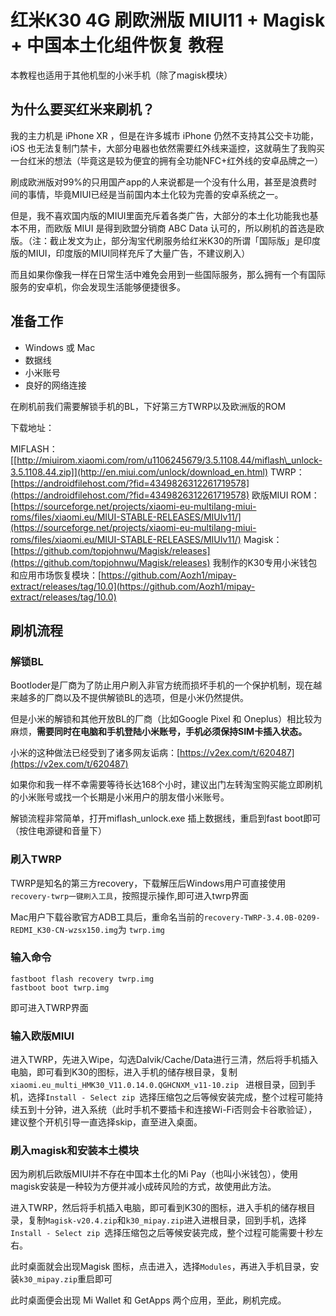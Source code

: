 # 红米K30 4G  刷欧洲版 MIUI11 + Magisk + 中国本土化组件恢复 教程 

本教程也适用于其他机型的小米手机（除了magisk模块）

## 为什么要买红米来刷机？

我的主力机是 iPhone XR ，但是在许多城市 iPhone 仍然不支持其公交卡功能，iOS 也无法复制门禁卡，大部分电器也依然需要红外线来遥控，这就萌生了我购买一台红米的想法（毕竟这是较为便宜的拥有全功能NFC+红外线的安卓品牌之一）

刷成欧洲版对99%的只用国产app的人来说都是一个没有什么用，甚至是浪费时间的事情，毕竟MIUI已经是当前国内本土化较为完善的安卓系统之一。

但是，我不喜欢国内版的MIUI里面充斥着各类广告，大部分的本土化功能我也基本不用，而欧版 MIUI 是得到欧盟分销商 ABC Data 认可的，所以刷机的首选是欧版。（注：截止发文为止，部分淘宝代刷服务给红米K30的所谓「国际版」是印度版的MIUI，印度版的MIUI同样充斥了大量广告，不建议刷入）

而且如果你像我一样在日常生活中难免会用到一些国际服务，那么拥有一个有国际服务的安卓机，你会发现生活能够便捷很多。

## 准备工作

- Windows 或 Mac
- 数据线
- 小米账号
- 良好的网络连接

在刷机前我们需要解锁手机的BL，下好第三方TWRP以及欧洲版的ROM

下载地址：

MIFLASH：[[http://miuirom.xiaomi.com/rom/u1106245679/3.5.1108.44/miflash\_unlock-3.5.1108.44.zip]](http://en.miui.com/unlock/download_en.html)
TWRP：[https://androidfilehost.com/?fid=4349826312261719578](https://androidfilehost.com/?fid=4349826312261719578)
欧版MIUI ROM：[https://sourceforge.net/projects/xiaomi-eu-multilang-miui-roms/files/xiaomi.eu/MIUI-STABLE-RELEASES/MIUIv11/](https://sourceforge.net/projects/xiaomi-eu-multilang-miui-roms/files/xiaomi.eu/MIUI-STABLE-RELEASES/MIUIv11/) 
Magisk：[https://github.com/topjohnwu/Magisk/releases](https://github.com/topjohnwu/Magisk/releases)
我制作的K30专用小米钱包和应用市场恢复模块：[https://github.com/Aozh1/mipay-extract/releases/tag/10.0](https://github.com/Aozh1/mipay-extract/releases/tag/10.0)

## 刷机流程

### 解锁BL
Bootloder是厂商为了防止用户刷入非官方统而损坏手机的一个保护机制，现在越来越多的厂商以及不提供解锁BL的选项，但是小米仍然提供。

但是小米的解锁和其他开放BL的厂商（比如Google Pixel 和 Oneplus）相比较为麻烦，**需要同时在电脑和手机登陆小米账号，手机必须保持SIM卡插入状态。**

小米的这种做法已经受到了诸多网友诟病：[https://v2ex.com/t/620487](https://v2ex.com/t/620487)

如果你和我一样不幸需要等待长达168个小时，建议出门左转淘宝购买能立即刷机的小米账号或找一个长期是小米用户的朋友借小米账号。

解锁流程非常简单，打开miflash_unlock.exe 插上数据线，重启到fast boot即可（按住电源键和音量下）

### 刷入TWRP
TWRP是知名的第三方recovery，下载解压后Windows用户可直接使用`recovery-twrp一键刷入工具`，按照提示操作,即可进入twrp界面

Mac用户下载谷歌官方ADB工具后，重命名当前的`recovery-TWRP-3.4.0B-0209-REDMI_K30-CN-wzsx150.img`为 `twrp.img`

### 输入命令

	fastboot flash recovery twrp.img
	fastboot boot twrp.img

即可进入TWRP界面

### 输入欧版MIUI

进入TWRP，先进入Wipe，勾选Dalvik/Cache/Data进行三清，然后将手机插入电脑，即可看到K30的图标，进入手机的储存根目录，复制`xiaomi.eu_multi_HMK30_V11.0.14.0.QGHCNXM_v11-10.zip ` 进根目录，回到手机，选择`Install - Select zip `选择压缩包之后等候安装完成，整个过程可能持续五到十分钟，进入系统（此时手机不要插卡和连接Wi-Fi否则会卡谷歌验证），建议整个开机引导一直选择skip，直至进入桌面。

### 刷入magisk和安装本土模块

因为刷机后欧版MIUI并不存在中国本土化的Mi Pay（也叫小米钱包），使用magisk安装是一种较为方便并减小成砖风险的方式，故使用此方法。

进入TWRP，然后将手机插入电脑，即可看到K30的图标，进入手机的储存根目录，复制`Magisk-v20.4.zip`和`k30_mipay.zip`进入进根目录，回到手机，选择`Install - Select zip `选择压缩包之后等候安装完成，整个过程可能需要十秒左右。

此时桌面就会出现Magisk 图标，点击进入，选择`Modules`，再进入手机目录，安装`k30_mipay.zip`重启即可

此时桌面便会出现 Mi Wallet 和 GetApps 两个应用，至此，刷机完成。






